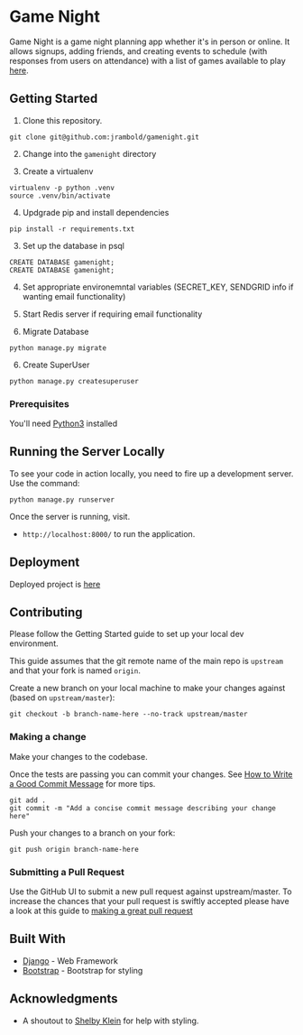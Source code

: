 # Game Night

Game Night is a game night planning app whether it's in person or online. It allows signups, adding friends, and creating events to schedule (with responses from users on attendance) with a list of games available to play [here](https://game-nighter.herokuapp.com/).

## Getting Started

1. Clone this repository.

  ```shell
  git clone git@github.com:jrambold/gamenight.git
  ```
2. Change into the `gamenight` directory

3. Create a virtualenv

  ```shell
  virtualenv -p python .venv
  source .venv/bin/activate
  ```
4. Updgrade pip and install dependencies
  ```shell
  pip install -r requirements.txt
  ```

3. Set up the database in psql

  ```shell
  CREATE DATABASE gamenight;
  CREATE DATABASE gamenight;
  ```

4. Set appropriate environemntal variables (SECRET_KEY, SENDGRID info if wanting email functionality)

5. Start Redis server if requiring email functionality

6. Migrate Database
  ```shell
  python manage.py migrate
  ```

6. Create SuperUser
  ```shell
  python manage.py createsuperuser
  ```

### Prerequisites

You'll need [Python3](https://www.python.org/downloads/) installed

## Running the Server Locally

To see your code in action locally, you need to fire up a development server. Use the command:

```shell
python manage.py runserver
```

Once the server is running, visit.

* `http://localhost:8000/` to run the application.

## Deployment

Deployed project is [here](https://game-nighter.herokuapp.com/)

## Contributing

Please follow the Getting Started guide to set up your local dev environment.

This guide assumes that the git remote name of the main repo is `upstream` and that your fork is named `origin`.

Create a new branch on your local machine to make your changes against (based on `upstream/master`):

    git checkout -b branch-name-here --no-track upstream/master

### Making a change

Make your changes to the codebase.

Once the tests are passing you can commit your changes. See [How to Write a Good Commit Message](https://chris.beams.io/posts/git-commit/) for more tips.

    git add .
    git commit -m "Add a concise commit message describing your change here"

Push your changes to a branch on your fork:

    git push origin branch-name-here

### Submitting a Pull Request

Use the GitHub UI to submit a new pull request against upstream/master. To increase the chances that your pull request is swiftly accepted please have a look at this guide to [making a great pull request](https://www.atlassian.com/blog/git/written-unwritten-guide-pull-requests)

## Built With

* [Django](https://www.djangoproject.com/) - Web Framework
* [Bootstrap](https://getbootstrap.com/) - Bootstrap for styling


## Acknowledgments

* A shoutout to [Shelby Klein](https://shelbyklein.design/) for help with styling.
